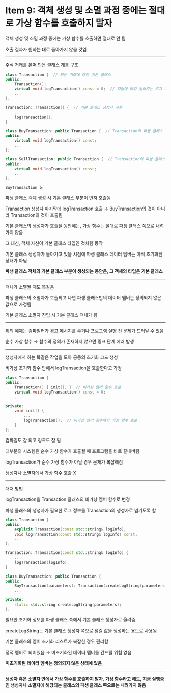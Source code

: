 # Item 9: 객체 생성 및 소멸 과정 중에는 절대로 가상 함수를 호출하지 말자

객체 생성 및 소멸 과정 중에는 가상 함수를 호출하면 절대로 안 됨

호출 결과가 원하는 대로 돌아가지 않을 것임

---

주식 거래를 본떠 만든 클래스 계통 구조

```c++
class Transaction {  // 모든 거래에 대한 기본 클래스
public:
    Transaction();
    virtual void logTransaction() const = 0;  // 타입에 따라 달라지는 로그 기록
    ...
};

Transaction::Transaction() {  // 기본 클래스 생성자 구현
    ...
    logTransaction();
}

class BuyTransaction: public Transaction {  // Transaction의 파생 클래스
public:
    virtual void logTransaction() const;
    ...
};

class SellTransaction: public Transaction {  // Transaction의 파생 클래스
public:
    virtual void logTransaction() const;
    ...
};
```

```c++
BuyTransaction b;
```

파생 클래스 객체 생성 시 기본 클래스 부분이 먼저 호출됨

Transaction 생성자 마지막에 logTransaction 호출 → BuyTransaction의 것이 아니라 Transaction의 것이 호출됨

기본 클래스의 생성자가 호출될 동안에는, 가상 함수는 절대로 파생 클래스 쪽으로 내려가지 않음

그 대신, 객체 자신이 기본 클래스 타입인 것처럼 동작

기본 클래스 생성자가 돌아가고 있을 시점에 파생 클래스 데이터 멤버는 아직 초기화된 상태가 아님

**파생 클래스 객체의 기본 클래스 부분이 생성되는 동안은, 그 객체의 타입은 기본 클래스**

---

객체가 소멸될 때도 똑같음

파생 클래스의 소멸자가 호출되고 나면 파생 클래스만의 데이터 멤버는 정의되지 않은 값으로 가정됨

기본 클래스 소멸자 진입 시 기본 클래스 객체가 됨

---

위의 예제는 컴파일러가 경고 메시지를 주거나 프로그램 실행 전 문제가 드러날 수 있음

순수 가상 함수 → 함수의 정의가 존재하지 않으면 링크 단계 에러 발생

---

생성자에서 하는 똑같은 작업을 모아 공동의 초기화 코드 생성

비가상 초기화 함수 안에서 logTransaction을 호출한다고 가정

```c++
class Transaction {
public:
    Transaction() { init(); }  // 비가상 멤버 함수 호출
    virtual void logTransaction() const = 0;
    ...

private:
    void init() {
        ...
        logTransaction();  // 비가상 멤버 함수에서 가상 함수 호출
    }
};
```

컴파일도 잘 되고 링크도 잘 됨

대부분의 시스템은 순수 가상 함수가 호출될 때 프로그램을 바로 끝내버림

logTransaction가 순수 가상 함수가 아닐 경우 문제가 복잡해짐

생성자나 소멸자에서 가상 함수 호출 X

---

대처 방법

logTransaction을 Transaction 클래스의 비가상 멤버 함수로 변경

파생 클래스의 생성자가 필요한 로그 정보를 Transaction의 생성자로 넘기도록 함

```c++
class Transaction {
public:
    explicit Transaction(const std::string& logInfo);
    void logTransaction(const std::string& logInfo) const;
    ...
};

Transaction::Transaction(const std::string& logInfo) {
    ...
    logTransaction(logInfo);
}

class BuyTransaction: public Transaction {
public:
    BuyTransaction(parameters): Transaction(createLogString(parameters)) { ... }
    ...

private:
    static std::string createLogString(parameters);
};
```

필요한 초기화 정보를 파생 클래스 쪽에서 기본 클래스 생성자로 올려줌

createLogString는 기본 클래스 생성자 쪽으로 넘길 값을 생성하는 용도로 사용됨

기본 클래스의 멤버 초기화 리스트가 복잡한 경우 편리함

정적 멤버로 되어있음 → 미초기화된 데이터 멤버를 건드릴 위험 없음

**미초기화된 데이터 멤버는 정의되지 않은 상태에 있음**

---

**생성자 혹은 소멸자 안에서 가상 함수를 호출하지 말자. 가상 함수라고 해도, 지금 실행중인 생성자나 소멸자에 해당되는 클래스의 파생 클래스 쪽으로는 내려가지 않음**

